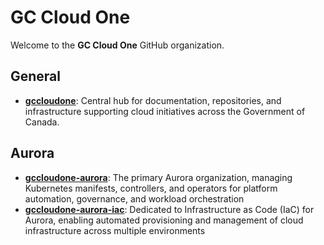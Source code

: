 # GC Cloud One

Welcome to the **GC Cloud One** GitHub organization.

## General

- **[gccloudone](https://github.com/gccloudone)**: Central hub for documentation, repositories, and infrastructure supporting cloud initiatives across the Government of Canada.

## Aurora

- **[gccloudone-aurora](https://github.com/gccloudone-aurora)**: The primary Aurora organization, managing Kubernetes manifests, controllers, and operators for platform automation, governance, and workload orchestration
- **[gccloudone-aurora-iac](https://github.com/gccloudone-aurora-iac)**: Dedicated to Infrastructure as Code (IaC) for Aurora, enabling automated provisioning and management of cloud infrastructure across multiple environments
